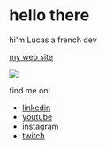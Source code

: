 # hello there
hi'm Lucas a french dev

[my web site](https://lucasiov.github.io/lghrm)

<img src="https://github-readme-stats.vercel.app/api/top-langs/?username=lucasIov&layout=compact&text_color=344536&title_color=344536&hide_border=true&border_radius=10&custom_title=Languages%20I%20Use"/>

find me on:
- [linkedin](https://www.linkedin.com/in/lucas-iovine-/)
- [youtube](https://www.youtube.com/@lucas.iovine)
- [instagram](https://www.instagram.com/lucas.iovine/)
- [twitch](https://www.twitch.tv/lucasiovine)
